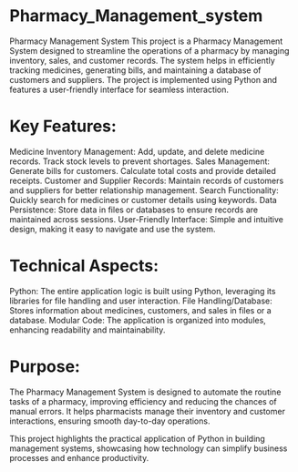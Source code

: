 # Pharmacy_Management_system

Pharmacy Management System
This project is a Pharmacy Management System designed to streamline the operations of a pharmacy by managing inventory, sales, and customer records. The system helps in efficiently tracking medicines, generating bills, and maintaining a database of customers and suppliers. The project is implemented using Python and features a user-friendly interface for seamless interaction.

# Key Features:
Medicine Inventory Management:
Add, update, and delete medicine records.
Track stock levels to prevent shortages.
Sales Management:
Generate bills for customers.
Calculate total costs and provide detailed receipts.
Customer and Supplier Records:
Maintain records of customers and suppliers for better relationship management.
Search Functionality:
Quickly search for medicines or customer details using keywords.
Data Persistence:
Store data in files or databases to ensure records are maintained across sessions.
User-Friendly Interface:
Simple and intuitive design, making it easy to navigate and use the system.

# Technical Aspects:
Python: The entire application logic is built using Python, leveraging its libraries for file handling and user interaction.
File Handling/Database: Stores information about medicines, customers, and sales in files or a database.
Modular Code: The application is organized into modules, enhancing readability and maintainability.

# Purpose:
The Pharmacy Management System is designed to automate the routine tasks of a pharmacy, improving efficiency and reducing the chances of manual errors. It helps pharmacists manage their inventory and customer interactions, ensuring smooth day-to-day operations.

This project highlights the practical application of Python in building management systems, showcasing how technology can simplify business processes and enhance productivity.
